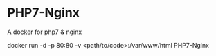 # PHP7-Nginx
A docker for php7 &amp; nginx

docker run -d -p 80:80 -v <path/to/code>:/var/www/html PHP7-Nginx
